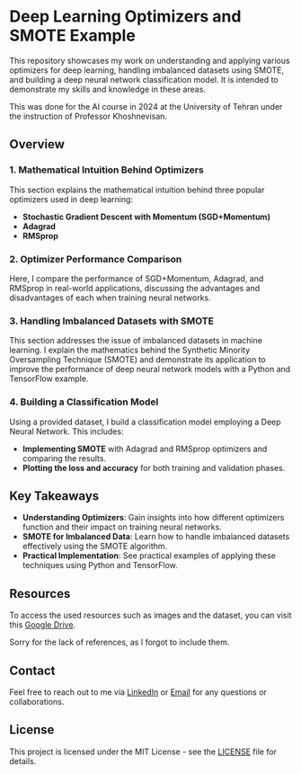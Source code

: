 # Deep Learning Optimizers and SMOTE Example

This repository showcases my work on understanding and applying various optimizers for deep learning, handling imbalanced datasets using SMOTE, and building a deep neural network classification model. It is intended to demonstrate my skills and knowledge in these areas.

This was done for the AI course in 2024 at the University of Tehran under the instruction of Professor Khoshnevisan.

## Overview

### 1. Mathematical Intuition Behind Optimizers
This section explains the mathematical intuition behind three popular optimizers used in deep learning:
- **Stochastic Gradient Descent with Momentum (SGD+Momentum)**
- **Adagrad**
- **RMSprop**

### 2. Optimizer Performance Comparison
Here, I compare the performance of SGD+Momentum, Adagrad, and RMSprop in real-world applications, discussing the advantages and disadvantages of each when training neural networks.

### 3. Handling Imbalanced Datasets with SMOTE
This section addresses the issue of imbalanced datasets in machine learning. I explain the mathematics behind the Synthetic Minority Oversampling Technique (SMOTE) and demonstrate its application to improve the performance of deep neural network models with a Python and TensorFlow example.

### 4. Building a Classification Model
Using a provided dataset, I build a classification model employing a Deep Neural Network. This includes:
- **Implementing SMOTE** with Adagrad and RMSprop optimizers and comparing the results.
- **Plotting the loss and accuracy** for both training and validation phases.

## Key Takeaways
- **Understanding Optimizers**: Gain insights into how different optimizers function and their impact on training neural networks.
- **SMOTE for Imbalanced Data**: Learn how to handle imbalanced datasets effectively using the SMOTE algorithm.
- **Practical Implementation**: See practical examples of applying these techniques using Python and TensorFlow.

## Resources
To access the used resources such as images and the dataset, you can visit this [Google Drive](https://drive.google.com/drive/folders/1Ok9StwjRXePoQ9KjtzYskRlrwuZj5u2G).

Sorry for the lack of references, as I forgot to include them.

## Contact
Feel free to reach out to me via [LinkedIn](https://www.linkedin.com/in/alibanihashemi02/) or [Email](mailto:alibanihashemi@outlook.com) for any questions or collaborations.

## License
This project is licensed under the MIT License - see the [LICENSE](LICENSE) file for details.
